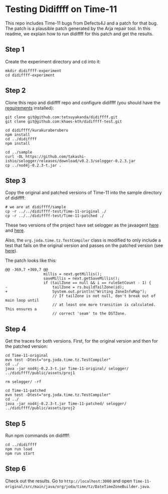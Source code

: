 # Testing Didiffff on Time-11
This repo includes Time-11 bugs from Defects4J and a patch for that bug. 
The patch is a plausible patch generated by the Arja repair tool. In this
readme, we explain how to run didiffff for this patch and get the results.

## Step 1
Create the experiment directory and cd into it:
```
mkdir didiffff-experiment
cd didiffff-experiment
```

## Step 2
Clone this repo and didiffff repo and configure didiffff 
(you should have the 
[requirements](https://github.com/tetsuyakanda/didiffff/tree/letsgo/sample#requirements) 
installed):
```
git clone git@github.com:tetsuyakanda/didiffff.git
git clone git@github.com:khaes-kth/didiffff-test.git

cd didiffff/kurakuraberuberu
npm install
cd ../didiffff
npm install

cd ../sample
curl -OL https://github.com/takashi-ishio/selogger/releases/download/v0.2.3/selogger-0.2.3.jar
cp ../nod4j-0.2.3-t.jar .
```

## Step 3
Copy the original and patched versions of Time-11 into the sample directory of 
didiffff:
```
# we are at didiffff/sample
cp -r ../../didiffff-test/Time-11-original ./
cp -r ../../didiffff-test/Time-11-patched ./ 
```

These two versions of the project have set selogger as the javaagent [here](https://github.com/khaes-kth/didiffff-test/blob/master/Time-11-original/pom.xml#L245) 
and [here](https://github.com/khaes-kth/didiffff-test/blob/master/Time-11-patched/pom.xml#L245).

Also, the `org.joda.time.tz.TestCompiler` class is modified to only include a test 
that fails on the original version and passes on the patched version (see [here](https://github.com/khaes-kth/didiffff-test/blob/master/Time-11-original/src/test/java/org/joda/time/tz/TestCompiler.java)).

The patch looks like this:
```
@@ -369,7 +369,7 @@
                 millis = next.getMillis();
                 saveMillis = next.getSaveMillis();
                 if (tailZone == null && i == ruleSetCount - 1) {
-                    tailZone = rs.buildTailZone(id);
+                    System.out.println("Writing ZoneInfoMap");
                     // If tailZone is not null, don't break out of main loop until
                     // at least one more transition is calculated. This ensures a
                     // correct 'seam' to the DSTZone.

```

## Step 4
Get the traces for both versions. First, for the original version and then for 
the patched version:

```
cd Time-11-original
mvn test -Dtest="org.joda.time.tz.TestCompiler"
cd ../
java -jar nod4j-0.2.3-t.jar Time-11-original/ selogger/ ../didiffff/public/assets/proj1

rm selogger/ -rf

cd Time-11-patched
mvn test -Dtest="org.joda.time.tz.TestCompiler"
cd ../
java -jar nod4j-0.2.3-t.jar Time-11-patched/ selogger/ ../didiffff/public/assets/proj2
```

## Step 5
Run npm commands on didiffff:
```
cd ../didiffff
npm run load
npm run start
```

## Step 6
Check out the results. Go to `http://localhost:3000`
 and open `Time-11-original/src/main/java/org/joda/time/tz/DateTimeZoneBuilder.java`.
